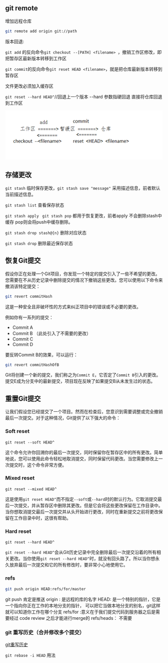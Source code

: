 ## git remote

增加远程仓库

````bash
git remote add origin git://path
````

版本回退:

`git add` 的反向命令`git checkout --[PATH] <filename> `，撤销工作区修改，即把暂存区最新版本转移到工作区

`git commit`的反向命令`git reset HEAD <filename>`，就是把仓库最新版本转移到暂存区

文件更改必须加入缓存区

`git reset --hard HEAD^`//回退上一个版本 --hard 参数指硬回退 直接将仓库回退到工作区

![image-20240205145315146](.\image\image-20240205145315146.png)

## 存储更改

`git stash` 临时保存更改，`git stash save "message"` 采用描述信息，前者默认当前描述信息。

`git stash list` 查看保存状态

`git stash apply `  `git stash pop` 都用于恢复更改，前者apply 不会删除stash中缓存 pop则会将push中缓存删除。

`git stash drop stash@{n}` 删除对应状态

`git stash drop` 删除最近保存状态

## 恢复Git提交

假设你正在处理一个Git项目，你发现一个特定的提交引入了一些不希望的更改。您需要在不从历史记录中删除提交的情况下撤销这些更改。您可以使用以下命令来撤消该特定提交：

```bash
git revert commitHash
```

这是一种安全且非破坏性的方式来纠正项目中的错误或不必要的更改。

例如你有一系列的提交：

- Commit A
- Commit B （此处引入了不需要的更改）
- Commit C
- Commit D

要反转Commit B的效果，可以运行：

```bash
git revert commitHashOfB
```

Git将创建一个新的提交，我们称之为`Commit E`，它否定了`Commit B`引入的更改。提交E成为分支中的最新提交，项目现在反映了如果提交B从未发生过的状态。

## 重置Git提交

让我们假设您已经提交了一个项目。然而在检查后，您意识到需要调整或完全撤销最后一次提交。对于这种情况，Git提供了以下强大的命令：

### Soft reset

```pgsql
git reset --soft HEAD^
```

这个命令允许你回溯你的最后一次提交，同时保留你在暂存区中的所有更改。简单地说，您可以使用此命令轻松地取消提交，同时保留代码更改。当您需要修改上一次提交时，这个命令非常方便。

### Mixed reset

```pgsql
git reset --mixed HEAD^
```

这是使用`git reset HEAD^`而不指定`--soft`或`--hard`时的默认行为。它取消提交最后一次提交，并从暂存区中删除其更改。但是它会将这些更改保留在工作目录中。当你想取消提交最后一次提交并从头开始进行更改，同时在重新提交之前将更改保留在工作目录中时，这很有帮助。

### Hard reset

```pgsql
git reset --hard HEAD^
```

`git reset --hard HEAD^`会从Git历史记录中完全删除最后一次提交沿着的所有相关更改。当你使用`git reset --hard HEAD^`时，就没有回头路了。所以当你想永久放弃最后一次提交和它的所有修改时，要非常小心地使用它。

### refs

```bash
git push origin HEAD:refs/for/master
```

git push 肯定是推送
origin : 是远程的库的名字
HEAD: 是一个特别的指针，它是一个指向你正在工作的本地分支的指针，
可以把它当做本地分支的别名，git这样就可以知道你工作在哪个分支
refs/for :意义在于我们提交代码到服务器之后是需要经过 code review 之后才能进行merge的
refs/heads： 不需要

### git 重写历史（合并修改多个提交）

[git重写历史](https://git-scm.com/book/zh/v2/Git-%E5%B7%A5%E5%85%B7-%E9%87%8D%E5%86%99%E5%8E%86%E5%8F%B2)

`git rebase -i HEAD` 用法
